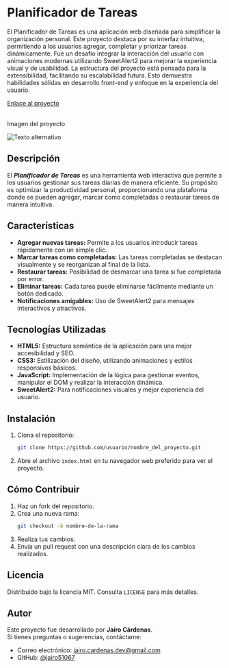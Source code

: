 # Planificador de Tareas

El Planificador de Tareas es una aplicación web diseñada para simplificar la organización personal. Este proyecto destaca por su interfaz intuitiva, permitiendo a los usuarios agregar, completar y priorizar tareas dinámicamente. Fue un desafío integrar la interacción del usuario con animaciones modernas utilizando SweetAlert2 para mejorar la experiencia visual y de usabilidad. La estructura del proyecto está pensada para la extensibilidad, facilitando su escalabilidad futura. Esto demuestra habilidades sólidas en desarrollo front-end y enfoque en la experiencia del usuario.

[Enlace al proyecto](https://jairo51067.github.io/Planificador-de-Tareas/)  
<br>

Imagen del proyecto

![Texto alternativo](/ruta/a/la/imagen.jpg)
<br>


## Descripción

El ___Planificador de Tareas___ es una herramienta web interactiva que permite a los usuarios gestionar sus tareas diarias de manera eficiente. Su propósito es optimizar la productividad personal, proporcionando una plataforma donde se pueden agregar, marcar como completadas o restaurar tareas de manera intuitiva.

## Características

- **Agregar nuevas tareas:** Permite a los usuarios introducir tareas rápidamente con un simple clic.  
- **Marcar tareas como completadas:** Las tareas completadas se destacan visualmente y se reorganizan al final de la lista.  
- **Restaurar tareas:** Posibilidad de desmarcar una tarea si fue completada por error.  
- **Eliminar tareas:** Cada tarea puede eliminarse fácilmente mediante un botón dedicado.  
- **Notificaciones amigables:** Uso de SweetAlert2 para mensajes interactivos y atractivos.

## Tecnologías Utilizadas 

- **HTML5:** Estructura semántica de la aplicación para una mejor accesibilidad y SEO.  
- **CSS3:** Estilización del diseño, utilizando animaciones y estilos responsivos básicos.  
- **JavaScript:** Implementación de la lógica para gestionar eventos, manipular el DOM y realizar la interacción dinámica.  
- **SweetAlert2:** Para notificaciones visuales y mejor experiencia del usuario.  

## Instalación

1. Clona el repositorio:  
    ```bash
    git clone https://github.com/usuario/nombre_del_proyecto.git
    ```  
2. Abre el archivo `index.html` en tu navegador web preferido para ver el proyecto.

## Cómo Contribuir 

1. Haz un fork del repositorio.  
2. Crea una nueva rama:  
    ```bash
    git checkout -b nombre-de-la-rama
    ```  
3. Realiza tus cambios.  
4. Envía un pull request con una descripción clara de los cambios realizados.

## Licencia  

Distribuido bajo la licencia MIT. Consulta `LICENSE` para más detalles.

## Autor  

Este proyecto fue desarrollado por **Jairo Cárdenas**.  
Si tienes preguntas o sugerencias, contáctame:  
- Correo electrónico: [jairo.cardenas.dev@gmail.com](mailto:jairo.cardenas.dev@gmail.com)  
- GitHub: [@jairo51067](https://github.com/jairo51067)

